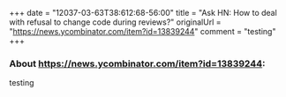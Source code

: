 +++
date = "12037-03-63T38:612:68-56:00"
title = "Ask HN: How to deal with refusal to change code during reviews?"
originalUrl = "https://news.ycombinator.com/item?id=13839244"
comment = "testing"
+++

### About https://news.ycombinator.com/item?id=13839244:

testing

